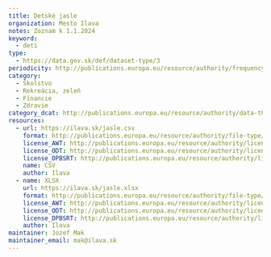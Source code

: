```yaml
---
title: Detské jasle
organization: Mesto Ilava
notes: Zoznam k 1.1.2024
keyword:
  - deti
type:
  - https://data.gov.sk/def/dataset-type/3
periodicity: http://publications.europa.eu/resource/authority/frequency/ANNUAL
category:
  - Školstvo
  - Rekreácia, zeleň
  - Financie
  - Zdravie
category_dcat: http://publications.europa.eu/resource/authority/data-theme/ECON
resources:
  - url: https://ilava.sk/jasle.csv
    format: http://publications.europa.eu/resource/authority/file-type/CSV
    license_AWT: http://publications.europa.eu/resource/authority/licence/CC0
    license_ODT: http://publications.europa.eu/resource/authority/licence/CC0
    license_DPBSRT: http://publications.europa.eu/resource/authority/licence/CC0
    name: CSV
    author: Ilava
  - name: XLSX
    url: https://ilava.sk/jasle.xlsx
    format: http://publications.europa.eu/resource/authority/file-type/XLSX
    license_AWT: http://publications.europa.eu/resource/authority/licence/CC0
    license_ODT: http://publications.europa.eu/resource/authority/licence/CC0
    license_DPBSRT: http://publications.europa.eu/resource/authority/licence/CC0
    author: Ilava
maintainer: Jozef Mak
maintainer_email: mak@ilava.sk
---
```

